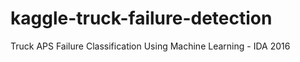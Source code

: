 # kaggle-truck-failure-detection
Truck APS Failure Classification Using Machine Learning - IDA 2016
